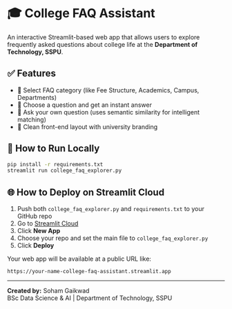 # 🎓 College FAQ Assistant

An interactive Streamlit-based web app that allows users to explore frequently asked questions about college life at the **Department of Technology, SSPU**.

## ✅ Features

- 📘 Select FAQ category (like Fee Structure, Academics, Campus, Departments)
- 🧾 Choose a question and get an instant answer
- 💬 Ask your own question (uses semantic similarity for intelligent matching)
- 🎨 Clean front-end layout with university branding

## 🚀 How to Run Locally

```bash
pip install -r requirements.txt
streamlit run college_faq_explorer.py
```

## 🌐 How to Deploy on Streamlit Cloud

1. Push both `college_faq_explorer.py` and `requirements.txt` to your GitHub repo
2. Go to [Streamlit Cloud](https://share.streamlit.io)
3. Click **New App**
4. Choose your repo and set the main file to `college_faq_explorer.py`
5. Click **Deploy**

Your web app will be available at a public URL like:
```
https://your-name-college-faq-assistant.streamlit.app
```

---

**Created by:** Soham Gaikwad  
BSc Data Science & AI | Department of Technology, SSPU